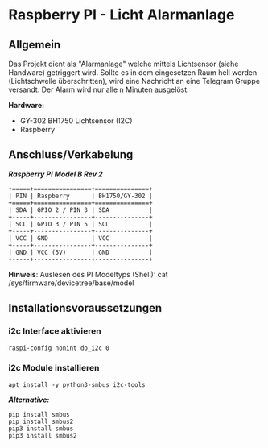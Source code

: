 # Raspberry PI - Licht Alarmanlage

## Allgemein

Das Projekt dient als "Alarmanlage" welche mittels Lichtsensor (siehe Handware) getriggert wird.
Sollte es in dem eingesetzen Raum hell werden (Lichtschwelle überschritten), wird eine Nachricht an eine Telegram Gruppe versandt.
Der Alarm wird nur alle n Minuten ausgelöst.

**Hardware:**
- GY-302 BH1750 Lichtsensor (I2C)
- Raspberry

## Anschluss/Verkabelung

***Raspberry PI Model B Rev 2***
```
+=====+================+===============+
| PIN | Raspberry      | BH1750/GY-302 |
+=====+================+===============+
| SDA | GPIO 2 / PIN 3 | SDA           |
+-----+----------------+---------------+
| SCL | GPIO 3 / PIN 5 | SCL           |
+-----+----------------+---------------+
| VCC | GND            | VCC           |
+-----+----------------+---------------+
| GND | VCC (5V)       | GND           |
+-----+----------------+---------------+
```

**Hinweis**: Auslesen des PI Modeltyps (Shell):
cat /sys/firmware/devicetree/base/model


## Installationsvoraussetzungen

### i2c Interface aktivieren
```
raspi-config nonint do_i2c 0
```

### i2c Module installieren
```
apt install -y python3-smbus i2c-tools
```
***Alternative:***
```
pip install smbus
pip install smbus2
pip3 install smbus
pip3 install smbus2
```
